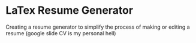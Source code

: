 # LaTex Resume Generator
Creating a resume generator to simplify the process of making or editing a resume (google slide CV is my personal hell)